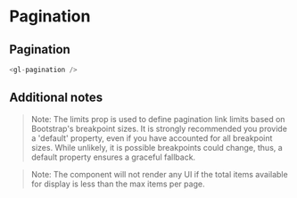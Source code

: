 # Pagination

<!-- STORY -->

## Pagination
~~~js
<gl-pagination />
~~~

## Additional notes

> Note: The limits prop is used to define pagination link limits based on Bootstrap's breakpoint sizes. It is strongly recommended you provide a 'default' property, even if you have accounted for all breakpoint sizes. While unlikely, it is possible breakpoints could change, thus, a default property ensures a graceful fallback. 

> Note: The component will not render any UI if the total items available for display is less than the max items per page.
